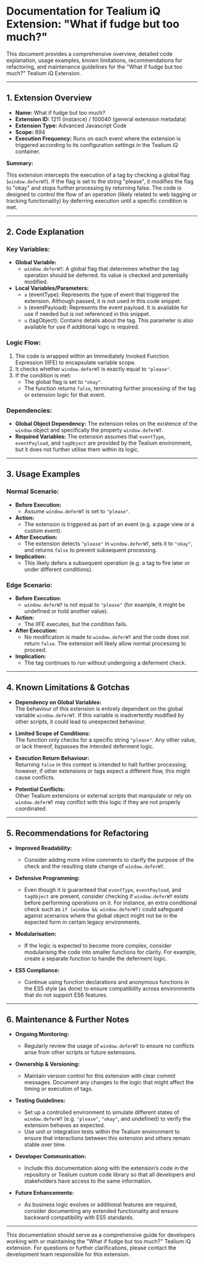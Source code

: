 # Documentation for Tealium iQ Extension: "What if fudge but too much?"

This document provides a comprehensive overview, detailed code explanation, usage examples, known limitations, recommendations for refactoring, and maintenance guidelines for the "What if fudge but too much?" Tealium iQ Extension.

---

## 1. Extension Overview

- **Name:** What if fudge but too much?
- **Extension ID:** 1211 (instance) / 100040 (general extension metadata)
- **Extension Type:** Advanced Javascript Code
- **Scope:** 894
- **Execution Frequency:** Runs on each event where the extension is triggered according to its configuration settings in the Tealium iQ container.

**Summary:**

This extension intercepts the execution of a tag by checking a global flag (`window.deferWT`). If the flag is set to the string "please", it modifies the flag to "okay" and stops further processing by returning false. The code is designed to control the flow of an operation (likely related to web tagging or tracking functionality) by deferring execution until a specific condition is met.

---

## 2. Code Explanation

### Key Variables:
- **Global Variable:**
  - `window.deferWT`: A global flag that determines whether the tag operation should be deferred. Its value is checked and potentially modified.
- **Local Variables/Parameters:**
  - `a` (eventType): Represents the type of event that triggered the extension. Although passed, it is not used in this code snippet.
  - `b` (eventPayload): Represents the event payload. It is available for use if needed but is not referenced in this snippet.
  - `u` (tagObject): Contains details about the tag. This parameter is also available for use if additional logic is required.

### Logic Flow:
1. The code is wrapped within an Immediately Invoked Function Expression (IIFE) to encapsulate variable scope.
2. It checks whether `window.deferWT` is exactly equal to `"please"`.
3. If the condition is met:
   - The global flag is set to `"okay"`.
   - The function returns `false`, terminating further processing of the tag or extension logic for that event.

### Dependencies:
- **Global Object Dependency:** The extension relies on the existence of the `window` object and specifically the property `window.deferWT`.
- **Required Variables:** The extension assumes that `eventType`, `eventPayload`, and `tagObject` are provided by the Tealium environment, but it does not further utilise them within its logic.

---

## 3. Usage Examples

### Normal Scenario:
- **Before Execution:**
  - Assume `window.deferWT` is set to `"please"`.
- **Action:**
  - The extension is triggered as part of an event (e.g. a page view or a custom event).
- **After Execution:**
  - The extension detects `"please"` in `window.deferWT`, sets it to `"okay"`, and returns `false` to prevent subsequent processing.
- **Implication:**
  - This likely defers a subsequent operation (e.g. a tag to fire later or under different conditions).

### Edge Scenario:
- **Before Execution:**
  - `window.deferWT` is not equal to `"please"` (for example, it might be undefined or hold another value).
- **Action:**
  - The IIFE executes, but the condition fails.
- **After Execution:**
  - No modification is made to `window.deferWT` and the code does not return `false`. The extension will likely allow normal processing to proceed.
- **Implication:**
  - The tag continues to run without undergoing a deferment check.

---

## 4. Known Limitations & Gotchas

- **Dependency on Global Variables:**  
  The behaviour of this extension is entirely dependent on the global variable `window.deferWT`. If this variable is inadvertently modified by other scripts, it could lead to unexpected behaviour.
  
- **Limited Scope of Conditions:**  
  The function only checks for a specific string `"please"`. Any other value, or lack thereof, bypasses the intended deferment logic.
  
- **Execution Return Behaviour:**  
  Returning `false` in this context is intended to halt further processing; however, if other extensions or tags expect a different flow, this might cause conflicts.
  
- **Potential Conflicts:**  
  Other Tealium extensions or external scripts that manipulate or rely on `window.deferWT` may conflict with this logic if they are not properly coordinated.

---

## 5. Recommendations for Refactoring

- **Improved Readability:**
  - Consider adding more inline comments to clarify the purpose of the check and the resulting state change of `window.deferWT`.
  
- **Defensive Programming:**
  - Even though it is guaranteed that `eventType`, `eventPayload`, and `tagObject` are present, consider checking if `window.deferWT` exists before performing operations on it. For instance, an extra conditional check such as `if (window && window.deferWT)` could safeguard against scenarios where the global object might not be in the expected form in certain legacy environments.
  
- **Modularisation:**
  - If the logic is expected to become more complex, consider modularising the code into smaller functions for clarity. For example, create a separate function to handle the deferment logic.
  
- **ES5 Compliance:**
  - Continue using function declarations and anonymous functions in the ES5 style (as done) to ensure compatibility across environments that do not support ES6 features.

---

## 6. Maintenance & Further Notes

- **Ongoing Monitoring:**
  - Regularly review the usage of `window.deferWT` to ensure no conflicts arise from other scripts or future extensions.
  
- **Ownership & Versioning:**
  - Maintain version control for this extension with clear commit messages. Document any changes to the logic that might affect the timing or execution of tags.
  
- **Testing Guidelines:**
  - Set up a controlled environment to simulate different states of `window.deferWT` (e.g. `"please"`, `"okay"`, and undefined) to verify the extension behaves as expected.
  - Use unit or integration tests within the Tealium environment to ensure that interactions between this extension and others remain stable over time.
  
- **Developer Communication:**
  - Include this documentation along with the extension’s code in the repository or Tealium custom code library so that all developers and stakeholders have access to the same information.
  
- **Future Enhancements:**
  - As business logic evolves or additional features are required, consider documenting any extended functionality and ensure backward compatibility with ES5 standards.

---

This documentation should serve as a comprehensive guide for developers working with or maintaining the "What if fudge but too much?" Tealium iQ extension. For questions or further clarifications, please contact the development team responsible for this extension.